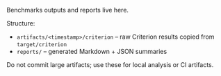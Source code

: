 Benchmarks outputs and reports live here.

Structure:
- `artifacts/<timestamp>/criterion` – raw Criterion results copied from `target/criterion`
- `reports/` – generated Markdown + JSON summaries

Do not commit large artifacts; use these for local analysis or CI artifacts.

